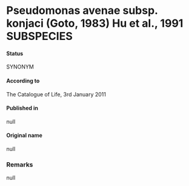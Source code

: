 # Pseudomonas avenae subsp. konjaci (Goto, 1983) Hu et al., 1991 SUBSPECIES

#### Status
SYNONYM

#### According to
The Catalogue of Life, 3rd January 2011

#### Published in
null

#### Original name
null

### Remarks
null
